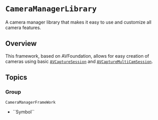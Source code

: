 # ``CameraManagerLibrary``
A camera manager library that makes it easy to use and customize all camera features.


## Overview

This framework, based on AVFoundation, allows for easy creation of cameras using basic
[`AVCaptureSession`](https://developer.apple.com/documentation/avfoundation/avcapturesession) and
[`AVCaptureMultiCamSession`](https://developer.apple.com/documentation/avfoundation/avcapturemulticamsession).

## Topics

### <!--@START_MENU_TOKEN@-->Group<!--@END_MENU_TOKEN@-->
``CameraManagerFrameWork``
- <!--@START_MENU_TOKEN@-->``Symbol``<!--@END_MENU_TOKEN@-->
